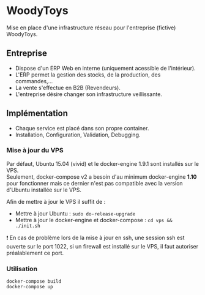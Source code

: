 # WoodyToys
Mise en place d'une infrastructure réseau pour l'entreprise (fictive) WoodyToys.

## Entreprise
- Dispose d'un ERP Web en interne (uniquement acessible de l'intérieur).
- L'ERP permet la gestion des stocks, de la production, des commandes,...
- La vente s'effectue en B2B (Revendeurs).
- L'entreprise désire changer son infrastructure veillissante.

## Implémentation
- Chaque service est placé dans son propre container.
- Installation, Configuration, Validation, Debugging.

### Mise à jour du VPS
Par défaut, Ubuntu 15.04 (vivid) et le docker-engine 1.9.1 sont installés sur le VPS.    
Seulement, docker-compose v2 a besoin d'au minimum docker-engine **1.10** pour fonctionner mais ce dernier n'est pas compatible avec la version d'Ubuntu installée sur le VPS.

Afin de mettre à jour le VPS il suffit de :    

- Mettre à jour Ubuntu : `sudo do-release-upgrade`    
- Mettre à jour le docker-engine et docker-compose : `cd vps && ./init.sh` 

:exclamation: En cas de problème lors de la mise à jour en ssh, une session ssh est ouverte sur le port 1022, si un firewall est installé sur le VPS, il faut autoriser préalablement ce port.
### Utilisation
`docker-compose build`     
`docker-compose up`

